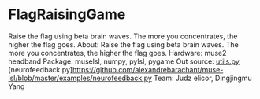 # FlagRaisingGame
Raise the flag using beta brain waves. The more you concentrates, the higher the flag goes.
About: Raise the flag using beta brain waves. The more you concentrates, the higher the flag goes.
Hardware: muse2 headband
Package: muselsl, numpy, pylsl, pygame
Out source: [utils.py](https://github.com/alexandrebarachant/muse-lsl/blob/master/examples/utils.py),
[neurofeedback.py]https://github.com/alexandrebarachant/muse-lsl/blob/master/examples/neurofeedback.py
Team: Judz elicor, Dingjingmu Yang

